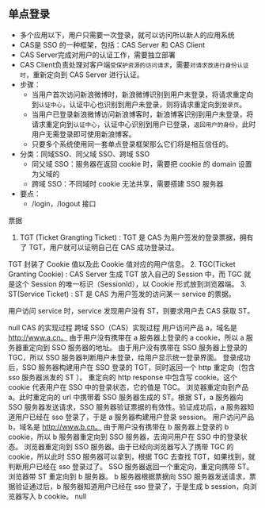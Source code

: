 ## 单点登录

+ 多个应用以下，用户只需要一次登录，就可以访问所以新人的应用系统
+ CAS是 SSO 的一种框架，包括：CAS Server 和 CAS Client
+ CAS Server完成对用户的认证工作，需要独立部署
+ CAS Client负责处理对客户端`受保护资源的访问请求`，需要`对请求放进行身份认证时`，重新定向到 CAS Server 进行认证。
+ 步骤：
  + 当用户首次访问新浪微博时，新浪微博识别到用户未登录，将请求重定向到`认证中心`，认证中心也识别到用户未登录，则将请求重定向到`登录页`。
  + 当用户已登录新浪微博访问新浪博客时，新浪博客识别到用户未登录，将请求重定向到`认证中心`，认证中心识别到用户已登录，`返回用户的身份`，此时用户无需登录即可使用新浪博客。
  + 只要多个系统使用同一套单点登录框架那么它们将是相互信任的。
+ 分类：同域SSO、同父域 SSO、跨域 SSO
  + 同父域 SSO：服务器在返回 cookie 时，需要把 cookie 的 domain 设置为父域的
  + 跨域 SSO：不同域时 cookie 无法共享，需要搭建 SSO 服务器
+ 要点：
  + /login，/logout 接口

票据
1. TGT (Ticket Grangting Ticket) : TGT 是 CAS 为用户签发的登录票据，拥有了 TGT，用户就可以证明自己在 CAS 成功登录过。

TGT 封装了 Cookie 值以及此 Cookie 值对应的用户信息。 2. TGC(Ticket Granting Cookie) : CAS Server 生成 TGT 放入自己的 Session 中，而 TGC 就是这个 Session 的唯一标识（SessionId），以 Cookie 形式放到浏览器端。 3. ST(Service Ticket) : ST 是 CAS 为用户签发的访问某一 service 的票据。

用户访问 service 时，service 发现用户没有 ST，则要求用户去 CAS 获取 ST。

null
CAS 的实现过程
跨域 SSO（CAS）实现过程
用户访问产品 a，域名是 http://www.a.cn。
由于用户没有携带在 a 服务器上登录的 a cookie，所以 a 服务器重定向到 SSO 服务器的地址。
由于用户没有携带在 SSO 服务器上登录的 TGC，所以 SSO 服务器判断用户未登录，给用户显示统一登录界面。
登录成功后，SSO 服务器构建用户在 SSO 登录的 TGT，同时返回一个 http 重定向（包含 sso 服务器派发的 ST ）。
重定向的 http response 中包含写 cookie。这个 cookie 代表用户在 SSO 中的登录状态，它的值是 TGC。
浏览器重定向到产品 a。此时重定向的 url 中携带着 SSO 服务器生成的 ST。根据 ST，a 服务器向 SSO 服务器发送请求，SSO 服务器验证票据的有效性。验证成功后，a 服务器知道用户已经在 sso 登录了，于是 a 服务器构建用户登录 session。
用户访问产品 b，域名是 http://www.b.cn。
由于用户没有携带在 b 服务器上登录的 b cookie，所以 b 服务器重定向到 SSO 服务器，去询问用户在 SSO 中的登录状态。
浏览器重定向到 SSO 服务器。由于已经向浏览器写入了携带 TGC 的 cookie，所以此时 SSO 服务器可以拿到，根据 TGC 去查找 TGT，如果找到，就判断用户已经在 sso 登录过了。
SSO 服务器返回一个重定向，重定向携带 ST。
浏览器带 ST 重定向到 b 服务器。
b 服务器根据票据向 SSO 服务器发送请求，票据验证通过后，b 服务器知道用户已经在 sso 登录了，于是生成 b session，向浏览器写入 b cookie。
null

